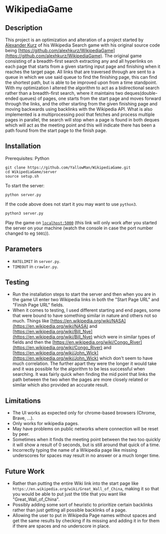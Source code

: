 # WikipediaGame

## Description
This project is an optimization and alteration of a project started by [Alexander Kurz](https://github.com/alexhkurz) of his Wikipedia Search game with his original source code being [https://github.com/alexhkurz/WikipediaGame](https://github.com/alexhkurz/WikipediaGame). The original game consisting of a breadth-first search extracting any and all hyperlinks on each page that starts from a given starting input page and finishing when it reaches the target page. All links that are traversed through are sent to a queue in which we use said queue to find the finishing page, this can find the shortest path, but is able to be improved upon from a time standpoint. With my optimization I altered the algorithm to act as a bidirectional search rather than a breadth-first search, where it maintains two deques(double-ended queues) of pages, one starts from the start page and moves forward through the links, and the other starting from the given finishing page and moving backwards using backlinks with the Wikipedia API. What is also implemented is a multiprocessing pool that fetches and process multiple pages in parallel, the search will stop when a page is found in both deques which will act as the meeting point and this will indicate there has been a path found from the start page to the finish page. 
## Installation
Prerequisites: Python

```
git clone https://github.com/YallowMan/WikipediaGame.git
cd WikipediaGame/server
source setup.sh
```
To start the server:

```
python server.py
```
If the code above does not start it you may want to use `python3`.

```
python3 server.py
```
Play the game on [`localhost:5000`](http://127.0.0.1:5000/) (this link will only work after you started the server on your machine (watch the console in case the port number changed to eg `5001`)).

## Parameters

- `RATELIMIT` in `server.py`.
- `TIMEOUT` in `crawler.py`.
  
## Testing 
- Run the installation steps to start the server and then when you are in the game UI enter two Wikipedia links in both the "Start Page URL" and "Finish Page URL" fields.
- When it comes to testing, I used different starting and end pages, some that were bound to have something similar in nature and others not so much. Things like [https://en.wikipedia.org/wiki/NASA](https://en.wikipedia.org/wiki/NASA) and [https://en.wikipedia.org/wiki/Bill_Nye](https://en.wikipedia.org/wiki/Bill_Nye) which were in similar types of fields and then the [https://en.wikipedia.org/wiki/Congo_River](https://en.wikipedia.org/wiki/Congo_River) and [https://en.wikipedia.org/wiki/John_Wick](https://en.wikipedia.org/wiki/John_Wick) which don't seem to have much correlation. The further apart they were the longer it would take and it was possible for the algorithm to be less successful when searching. It was fairly quick when finding the mid point that links the path between the two when the pages are more closely related or similar which also provided an accurate result.
## Limitations

- The UI works as expected only for chrome-based browsers (Chrome, Brave, ...).
- Only works for wikipedia pages.
- May have problems on public networks where connection will be reset by peer.
- Sometimes when it finds the meeting point between the two too quickly it will show a result of 0 seconds, but is still around that quick of a time.
- Incorrectly typing the name of a Wikipedia page like missing underscores for spaces may result in no answer or a much longer time.
  
## Future Work
- Rather than putting the entire Wiki link into the start page like `https://en.wikipedia.org/wiki/Great_Wall_of_China`, making it so that you would be able to put just the title that you want like "Great_Wall_of_China".
- Possibly adding some sort of heuristic to prioritize certain backlinks rather than just getting all possible backlinks of a page.
- Allowing the user to put in Wikipedia Page names without spaces and get the same results by checking if its missing and adding it in for them if there are spaces and no underscore in place.
